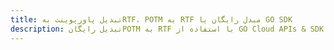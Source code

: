 ---title: تبدیل پاورپوینت بهRTF، POTM به RTF مبدل رایگان یا GO SDKdescription: تبدیل رایگانPOTM به RTF با استفاده از GO Cloud APIs & SDK. همچنین اسناد Microsoft PowerPoint را در Cloud ایجاد، ویرایش و رندر کنید.---